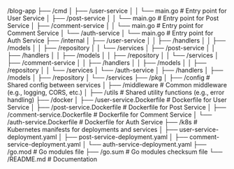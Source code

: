 /blog-app
├── /cmd
│   ├── /user-service
│   │   └── main.go                # Entry point for User Service
│   ├── /post-service
│   │   └── main.go                # Entry point for Post Service
│   ├── /comment-service
│   │   └── main.go                # Entry point for Comment Service
│   └── /auth-service
│       └── main.go                # Entry point for Auth Service
├── /internal
│   ├── /user-service
│   │   ├── /handlers
│   │   ├── /models
│   │   ├── /repository
│   │   └── /services
│   ├── /post-service
│   │   ├── /handlers
│   │   ├── /models
│   │   ├── /repository
│   │   └── /services
│   ├── /comment-service
│   │   ├── /handlers
│   │   ├── /models
│   │   ├── /repository
│   │   └── /services
│   └── /auth-service
│       ├── /handlers
│       ├── /models
│       ├── /repository
│       └── /services
├── /pkg
│   ├── /config                  # Shared config between services
│   ├── /middleware               # Common middleware (e.g., logging, CORS, etc.)
│   ├── /utils                    # Shared utility functions (e.g., error handling)
├── /docker
│   ├── /user-service.Dockerfile  # Dockerfile for User Service
│   ├── /post-service.Dockerfile  # Dockerfile for Post Service
│   ├── /comment-service.Dockerfile # Dockerfile for Comment Service
│   └── /auth-service.Dockerfile  # Dockerfile for Auth Service
├── /k8s                          # Kubernetes manifests for deployments and services
│   ├── user-service-deployment.yaml
│   ├── post-service-deployment.yaml
│   ├── comment-service-deployment.yaml
│   └── auth-service-deployment.yaml
├── /go.mod                       # Go modules file
├── /go.sum                       # Go modules checksum file
└── /README.md                    # Documentation
